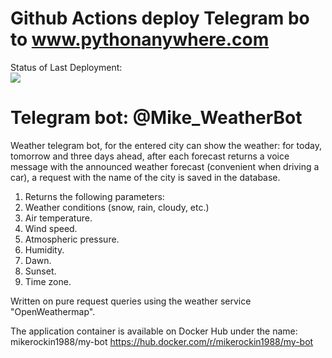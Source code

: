# Github Actions deploy Telegram bo to www.pythonanywhere.com


Status of Last Deployment:<br>
<img src="https://github.com/mikerockin/weather_bot/workflows/Github Actions deploy/badge.svg? branch=main"><br>



# Telegram bot: @Mike_WeatherBot

Weather telegram bot, for the entered city can show the weather: for today, tomorrow and three days ahead,
after each forecast returns a voice message with the announced weather forecast (convenient when driving a car),
a request with the name of the city is saved in the database.

1. Returns the following parameters:
2. Weather conditions (snow, rain, cloudy, etc.)
3. Air temperature.
4. Wind speed.
5. Atmospheric pressure.
6. Humidity.
7. Dawn.
8. Sunset.
9. Time zone.

Written on pure request queries using the weather service "OpenWeathermap".

The application container is available on Docker Hub under the name: mikerockin1988/my-bot 
https://hub.docker.com/r/mikerockin1988/my-bot




